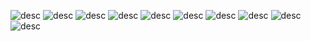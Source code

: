 ![desc](https://64.media.tumblr.com/822c2aac5d9feebac6bf9c5dff16b603/a80f8d6c2495852b-6f/s100x200/19eeff33c6d775dcc9fa181a89cfe55af1742faa.gifv) ![desc](https://64.media.tumblr.com/5b76460deddc2aca759d624acbd5f634/a80f8d6c2495852b-39/s100x200/e133382bb98bb8ab8dd7456a3d75b6d79f6d0ada.jpg) ![desc](https://64.media.tumblr.com/cefc9b385c65a695cc95c3aa6cd9261f/a80f8d6c2495852b-d8/s100x200/346aec11618630821f08f221c9c5d00961a91aa6.gifv)
![desc](https://64.media.tumblr.com/448dd236ae0ff896c700c0b8ac7525d8/a8a95f6703737559-d4/s250x400/060ef7da7e79f23a820e69043b823f615140c85f.gifv) ![desc](https://64.media.tumblr.com/b49cb21c626f964e367a19140584600f/d982d55531111359-8a/s250x400/145071fbee19839161682c51e1f3634c031311e9.gifv)
![desc](https://64.media.tumblr.com/23a95dfdbebd8926c2694d8663f8e491/7abe01c205630f27-ae/s250x400/92a52eec9ea20297cf11c385262d26835c8a8b6a.gifv) ![desc](https://64.media.tumblr.com/0addead48a929ea5748b2443af5bfdd6/415c471641f3b5ea-a9/s250x400/000c04cec715ae33e260758e52a6ae3af3e81ec4.gifv)
![desc](https://64.media.tumblr.com/b8e0518e84759d432441ab9477ba2019/b02e9b9fbea2c91e-89/s250x400/1c217d0fc14e8425438d95c5bc4e99288184a5ee.gifv) ![desc](https://64.media.tumblr.com/5387f4a4c9e9feccb39f2823f5ccb871/dd4247d1d987b38d-cc/s250x400/064e9ba7b64742a876208244852dc8d321734d43.gifv)
![desc](https://64.media.tumblr.com/01748963a1332c075ce806aa6fb9b80e/dfbbd8c7c0b3410c-40/s250x400/48df4ef890cca61fe03603a6d5a16275ecd78692.gifv)
<!--
**deerskulls/deerskulls** is a ✨ _special_ ✨ repository because its `README.md` (this file) appears on your GitHub profile.

Here are some ideas to get you started:

- 🔭 I’m currently working on ...
- 🌱 I’m currently learning ...
- 👯 I’m looking to collaborate on ...
- 🤔 I’m looking for help with ...
- 💬 Ask me about ...
- 📫 How to reach me: ...
- 😄 Pronouns: ...
- ⚡ Fun fact: ...
-->
